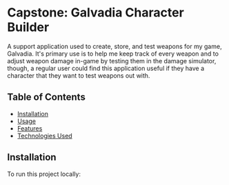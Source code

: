# Capstone: Galvadia Character Builder

A support application used to create, store, and test weapons for my game, Galvadia. It's primary use is to help me keep track of every weapon and to adjust weapon damage in-game by testing them in the damage simulator, though, a regular user could find this application useful if they have a character that they want to test weapons out with.

## Table of Contents
- [Installation](#installation)
- [Usage](#usage)
- [Features](#features)
- [Technologies Used](#technologies-used)

## Installation

To run this project locally:



